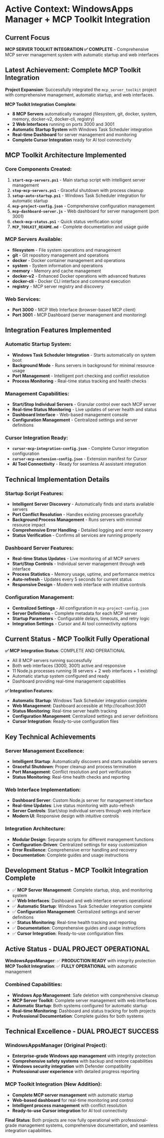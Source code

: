 # Active Context: WindowsApps Manager + MCP Toolkit Integration

## Current Focus
**MCP SERVER TOOLKIT INTEGRATION ✅ COMPLETE** - Comprehensive MCP server management system with automatic startup and web interfaces

## Latest Achievement: Complete MCP Toolkit Integration

**Project Expansion**: Successfully integrated the `mcp_server_toolkit` project with comprehensive management, automatic startup, and web interfaces.

**MCP Toolkit Integration Complete**:
- **8 MCP Servers** automatically managed (filesystem, git, docker, system, memory, docker-v2, docker-cli, registry)
- **2 Web Interfaces** running on ports 3000 and 3001
- **Automatic Startup System** with Windows Task Scheduler integration
- **Real-time Dashboard** for server management and monitoring
- **Complete Cursor Integration** ready for AI tool connectivity

## MCP Toolkit Architecture Implemented

### Core Components Created:
1. **`start-mcp-servers.ps1`** - Main startup script with intelligent server management
2. **`stop-mcp-servers.ps1`** - Graceful shutdown with process cleanup
3. **`setup-auto-startup.ps1`** - Windows Task Scheduler integration for automatic startup
4. **`mcp-project-config.json`** - Comprehensive configuration management
5. **`mcp-dashboard-server.js`** - Web dashboard for server management (port 3001)
6. **`check-mcp-status.ps1`** - Quick status verification script
7. **`MCP_TOOLKIT_README.md`** - Complete documentation and usage guide

### MCP Servers Available:
- **filesystem** - File system operations and management
- **git** - Git repository management and operations  
- **docker** - Docker container management and operations
- **system** - System information and operations
- **memory** - Memory and cache management
- **docker-v2** - Enhanced Docker operations with advanced features
- **docker-cli** - Docker CLI interface and command execution
- **registry** - MCP server registry and discovery

### Web Services:
- **Port 3000** - MCP Web Interface (browser-based MCP client)
- **Port 3001** - MCP Dashboard (server management and monitoring)

## Integration Features Implemented

### Automatic Startup System:
- **Windows Task Scheduler Integration** - Starts automatically on system boot
- **Background Mode** - Runs servers in background for minimal resource usage
- **Port Management** - Intelligent port checking and conflict resolution
- **Process Monitoring** - Real-time status tracking and health checks

### Management Capabilities:
- **Start/Stop Individual Servers** - Granular control over each MCP server
- **Real-time Status Monitoring** - Live updates of server health and status
- **Dashboard Interface** - Web-based management console
- **Configuration Management** - Centralized settings and server definitions

### Cursor Integration Ready:
- **`cursor-mcp-integration-config.json`** - Complete Cursor integration configuration
- **`cursor-mcp-extension-config.json`** - Extension manifest for Cursor
- **AI Tool Connectivity** - Ready for seamless AI assistant integration

## Technical Implementation Details

### Startup Script Features:
- **Intelligent Server Discovery** - Automatically finds and starts available servers
- **Port Conflict Resolution** - Handles existing processes gracefully
- **Background Process Management** - Runs servers with minimal resource impact
- **Comprehensive Error Handling** - Detailed logging and error recovery
- **Status Verification** - Confirms all services are running properly

### Dashboard Server Features:
- **Real-time Status Updates** - Live monitoring of all MCP servers
- **Start/Stop Controls** - Individual server management through web interface
- **Process Statistics** - Memory usage, uptime, and performance metrics
- **Auto-refresh** - Updates every 5 seconds for current status
- **Responsive Design** - Modern web interface with intuitive controls

### Configuration Management:
- **Centralized Settings** - All configuration in `mcp-project-config.json`
- **Server Definitions** - Complete metadata for each MCP server
- **Startup Parameters** - Configurable delays, timeouts, and retry logic
- **Integration Settings** - Cursor and AI tool connectivity options

## Current Status - MCP Toolkit Fully Operational

**✅ MCP Integration Status**: COMPLETE AND OPERATIONAL
- All 8 MCP servers running successfully
- Both web interfaces (3000, 3001) active and responsive
- 11 Node.js processes running (8 servers + 2 web interfaces + 1 existing)
- Automatic startup system configured and ready
- Dashboard providing real-time management capabilities

**✅ Integration Features**:
- **Automatic Startup**: Windows Task Scheduler integration complete
- **Web Management**: Dashboard accessible at http://localhost:3001
- **Status Monitoring**: Real-time server health tracking
- **Configuration Management**: Centralized settings and server definitions
- **Cursor Integration**: Ready-to-use configuration files

## Key Technical Achievements

### Server Management Excellence:
- **Intelligent Startup**: Automatically discovers and starts available servers
- **Graceful Shutdown**: Proper cleanup and process termination
- **Port Management**: Conflict resolution and port verification
- **Status Monitoring**: Real-time health checks and reporting

### Web Interface Implementation:
- **Dashboard Server**: Custom Node.js server for management interface
- **Real-time Updates**: Live status monitoring with auto-refresh
- **Server Controls**: Start/stop individual servers through web interface
- **Modern UI**: Responsive design with intuitive controls

### Integration Architecture:
- **Modular Design**: Separate scripts for different management functions
- **Configuration-Driven**: Centralized settings for easy customization
- **Error Resilience**: Comprehensive error handling and recovery
- **Documentation**: Complete guides and usage instructions

## Development Status - MCP Toolkit Integration Complete

- ✅ **MCP Server Management**: Complete startup, stop, and monitoring system
- ✅ **Web Interfaces**: Dashboard and web interface servers operational
- ✅ **Automatic Startup**: Windows Task Scheduler integration complete
- ✅ **Configuration Management**: Centralized settings and server definitions
- ✅ **Status Monitoring**: Real-time health tracking and reporting
- ✅ **Documentation**: Comprehensive guides and usage instructions
- ✅ **Cursor Integration**: Ready-to-use configuration files

## Active Status - DUAL PROJECT OPERATIONAL

**WindowsAppsManager**: ✅ **PRODUCTION READY** with integrity protection
**MCP Toolkit Integration**: ✅ **FULLY OPERATIONAL** with automatic management

### Combined Capabilities:
- **Windows App Management**: Safe deletion with comprehensive cleanup
- **MCP Server Toolkit**: Complete server management with web interfaces
- **Automatic Startup**: Both systems configured for automatic startup
- **Real-time Monitoring**: Dashboard and status tracking for both projects
- **Professional Documentation**: Complete guides for both systems

## Technical Excellence - DUAL PROJECT SUCCESS

### WindowsAppsManager (Original Project):
- **Enterprise-grade Windows app management** with integrity protection
- **Comprehensive safety systems** with backup and restore capabilities
- **Windows security integration** with Defender compatibility
- **Professional user experience** with detailed progress reporting

### MCP Toolkit Integration (New Addition):
- **Complete MCP server management** with automatic startup
- **Web-based dashboard** for real-time monitoring and control
- **Intelligent process management** with conflict resolution
- **Ready-to-use Cursor integration** for AI tool connectivity

**Final Status**: Both projects are now fully operational with professional-grade management systems, comprehensive documentation, and seamless integration capabilities. 